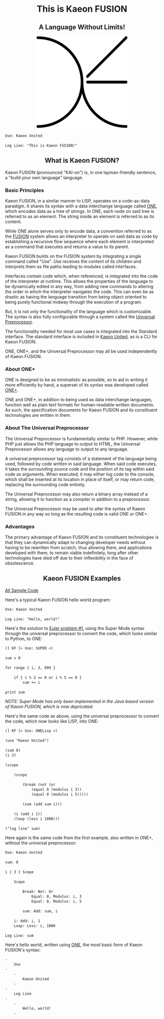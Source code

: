 <div align="center">

<h1 align="center">This is Kaeon FUSION</h1>
<h2 align="center">A Language Without Limits!</h2>

<p align="center">
	<img src="https://raw.githubusercontent.com/Kaeon-United/Kaeon-United/master/Kaeon%20United/2%20-%20Wonders/2%20-%20Source/2%20-%20Assets/1%20-%20Visual/1%20-%20Images/1%20-%20Iconography/1%20-%20ONE/2%20-%20Kaeon%20FUSION/Kaeon%20FUSION%20Logo.png" height="300px"/>
</p>

</div>

    Use: Kaeon United
    
    Log Line: "This is Kaeon FUSION!"

<h2 align="center">What is Kaeon FUSION?</h2>

Kaeon FUSION (pronounced "KAI-on") is, in one layman-friendly sentence, a "build your own language"
language.

### Basic Principles

Kaeon FUSION, in a similar manner to LISP, operates on a code-as-data paradigm. It shares its
syntax with a data interchange language called [ONE](https://github.com/Kaeon-United/Kaeon-United/blob/master/Kaeon%20United/2%20-%20Wonders/1%20-%20Documentation/1%20-%20Guides/1%20-%20ONE/README.md), which encodes data as a tree of strings. In
ONE, each node on said tree is referred to as an element. The string inside an element is referred
to as its content.

While ONE alone serves only to encode data, a convention referred to as the [FUSION](https://github.com/Kaeon-United/Kaeon-United/blob/master/Kaeon%20United/2%20-%20Wonders/1%20-%20Documentation/1%20-%20Guides/1%20-%20ONE/3%20-%20FUSION/README.md) system
allows an interpreter to operate on said data as code by establishing a recursive flow sequence
where each element is interpreted as a command that executes and returns a value to its parent.

Kaeon FUSION builds on the FUSION system by integrating a single command called "Use". Use receives
the content of its children and interprets them as file paths leading to modules called interfaces.

Interfaces contain code which, when referenced, is integrated into the code of the interpreter at
runtime. This allows the properties of the language to be dynamically edited in any way, from
adding new commands to altering the order in which the interpreter navigates the code. This can
even be as drastic as having the language transition from being object oriented to being purely
functional midway through the execution of a program.

But, it is not only the functionality of the language which is customizable. The syntax is also
fully configurable through a system called the [Universal Preprocessor](https://github.com/Kaeon-United/Kaeon-United/blob/master/Kaeon%20United/2%20-%20Wonders/1%20-%20Documentation/1%20-%20Guides/1%20-%20ONE/2%20-%20Universal%20Preprocessor/README.md).

The functionality needed for most use cases is integrated into the Standard interface. The standard
interface is included in [Kaeon United](https://github.com/Kaeon-United/Kaeon-United), as is a CLI for Kaeon FUSION.

ONE, ONE+, and the Universal Preprocessor may all be used independently of Kaeon FUSION.

### About ONE+

ONE is designed to be as minimalistic as possible, so to aid in writing it more efficiently by
hand, a superset of its syntax was developed called [ONE+](https://github.com/Kaeon-United/Kaeon-United/blob/master/Kaeon%20United/2%20-%20Wonders/1%20-%20Documentation/1%20-%20Guides/1%20-%20ONE/1%20-%20ONE%2B/README.md).

ONE and ONE+, in addition to being used as data interchange languages, function well as plain text
formats for human-readable written documents. As such, the specification documents for Kaeon FUSION
and its constituent technologies are written in them.

### About The Universal Preprocessor

The Universal Preprocessor is fundamentally similar to PHP. However, while PHP just allows the PHP
language to output to HTML, the Universal Preprocessor allows any language to output to any
language.

A universal preprocessor tag consists of a statement of the language being used, followed by code
written in said language. When said code executes, it takes the surrounding source code and the
position of its tag within said code as arguments. When executed, it may either log code to the
console, which shall be inserted at its location in place of itself, or may return code, replacing
the surrounding code entirely.

The Universal Preprocessor may also return a binary array instead of a string, allowing it to
function as a compiler in addition to a preprocessor.

The Universal Preprocessor may be used to alter the syntax of Kaeon FUSION in any way so long as
the resulting code is valid ONE or ONE+.

### Advantages

The primary advantage of Kaeon FUSION and its constituent technologies is that they can dynamically
adapt to changing developer needs without having to be rewritten from scratch, thus allowing them,
and applications developed with them, to remain viable indefinitely, long after other technologies
have died off due to their inflexibility in the face of obsolescence.

<h2 align="center">Kaeon FUSION Examples</h2>

[All Sample Code](https://github.com/Kaeon-United/Kaeon-United/tree/main/Kaeon%20United/1%20-%20Philosophy/2%20-%20Documentation/2%20-%20Samples)

Here's a typical Kaeon FUSION hello world program:

    Use: Kaeon United

	Log Line: "Hello, world!"

Here's the solution to [Euler problem #1](https://projecteuler.net/problem=1),
using the Super Mode syntax through the universal preprocessor to convert the code,
which looks similar to Python,
to ONE:

	(] KF [> Use: SUPER <)

	sum = 0

	for range { i, 3, 999 }
	
		if { i % 3 == 0 or i % 5 == 0 }
			sum += i

	print sum

_NOTE: Super Mode has only been implemented in the Java based version of Kaeon FUSION, which is now depricated._

Here's the same code as above,
using the universal preprocessor to convert the code,
which now looks like LISP,
into ONE:

	(] KF [> Use: ONELisp <)

    (use "Kaeon United")

    (sum 0)
    (i 3)
	
	(scope
	
    	(scope
		
    		(break (not (or
    			(equal 0 (modulus i 3))
    			(equal 0 (modulus i 5)))))
		
    		(sum (add sum i)))

    	(i (add i 1))
    	(loop (less i 1000)))

    ("log line" sum)

Here again is the same code from the first example,
also written in ONE+,
without the universal preprocessor:

    Use: Kaeon United

    sum: 0

    i { 3 } Scope
	
    	Scope
		
    		Break: Not: Or
    			Equal: 0, Modulus: i, 3
    			Equal: 0, Modulus: i, 5
		
    		sum: Add: sum, i

    	i: Add: i, 1
    	Loop: Less: i, 1000

    Log Line: sum

Here's hello world,
written using [ONE](https://github.com/Kaeon-United/Kaeon-United/blob/master/Kaeon%20United/2%20-%20Wonders/1%20-%20Documentation/1%20-%20Guides/1%20-%20ONE/README.md),
the most basic form of Kaeon FUSION's syntax:

    -
    	Use
    -
    	-
    		Kaeon United
    	-
    -
    	Log Line
    -
    	-
    		Hello, world!
    	-